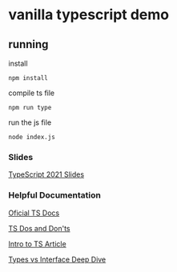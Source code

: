 # vanilla typescript demo

## running

install

`npm install`

compile ts file

`npm run type`

run the js file

`node index.js`

### Slides

[TypeScript 2021 Slides](https://docs.google.com/presentation/d/18Pdee2LDhGUxCWnw0C_7IQVOgrAuGVHsziKI0C9eczo/edit#slide=id.gd86c7a983c_0_507)

### Helpful Documentation

[Oficial TS Docs](https://www.typescriptlang.org/index.html)

[TS Dos and Don'ts](https://www.typescriptlang.org/docs/handbook/declaration-files/do-s-and-don-ts.html)

[Intro to TS Article](https://dev.to/racheladaw/intro-to-typescript-4d8k)

[Types vs Interface Deep Dive](https://dev.to/stereobooster/typescript-type-vs-interface-2n0c)
